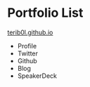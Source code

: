 # Portfolio List

[terib0l.github.io](https://terib0l.github.io)

- Profile
- Twitter
- Github
- Blog
- SpeakerDeck
